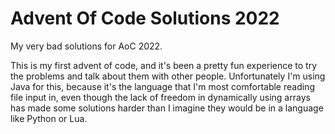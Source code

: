 # Advent Of Code Solutions 2022
 My very bad solutions for AoC 2022.
 
 This is my first advent of code, and it's been a pretty fun experience to try the problems and talk about them with other people. Unfortunately I'm using Java for this, because it's the language that I'm most comfortable reading file input in, even though the lack of freedom in dynamically using arrays has made some solutions harder than I imagine they would be in a language like Python or Lua. 
